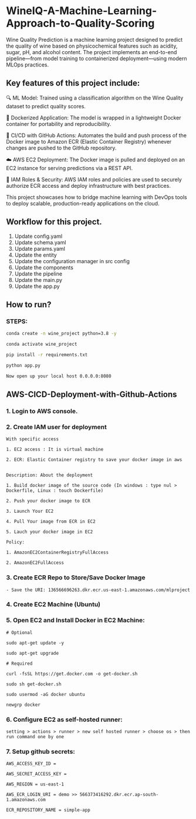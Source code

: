 # WineIQ-A-Machine-Learning-Approach-to-Quality-Scoring
Wine Quality Prediction is a machine learning project designed to predict the quality of wine based on physicochemical features such as acidity, sugar, pH, and alcohol content. The project implements an end-to-end pipeline—from model training to containerized deployment—using modern MLOps practices.

## Key features of this project include:

🔍 ML Model: Trained using a classification algorithm on the Wine Quality dataset to predict quality scores.

🐳 Dockerized Application: The model is wrapped in a lightweight Docker container for portability and reproducibility.

🔁 CI/CD with GitHub Actions: Automates the build and push process of the Docker image to Amazon ECR (Elastic Container Registry) whenever changes are pushed to the GitHub repository.

☁️ AWS EC2 Deployment: The Docker image is pulled and deployed on an EC2 instance for serving predictions via a REST API.

🔐 IAM Roles & Security: AWS IAM roles and policies are used to securely authorize ECR access and deploy infrastructure with best practices.

This project showcases how to bridge machine learning with DevOps tools to deploy scalable, production-ready applications on the cloud.

## Workflow for this project.

1. Update config.yaml
2. Update schema.yaml
3. Update params.yaml
4. Update the entity 
5. Update the configuration manager in src config
6. Update the components
7. Update the pipeline
8. Update the main.py
9. Update the app.py

## How to run?

### STEPS:

```bash
conda create -n wine_project python=3.8 -y 
```

```bash
conda activate wine_project
```

```bash
pip install -r requirements.txt
```

```bash
python app.py
```

```bash
Now open up your local host 0.0.0.0:8080
```

## AWS-CICD-Deployment-with-Github-Actions

### 1. Login to AWS console.

### 2. Create IAM user for deployment

	With specific access

	1. EC2 access : It is virtual machine

	2. ECR: Elastic Container registry to save your docker image in aws


	Description: About the deployment

	1. Build docker image of the source code (In windows : type nul > Dockerfile, Linux : touch Dockerfile)

	2. Push your docker image to ECR

	3. Launch Your EC2 

	4. Pull Your image from ECR in EC2

	5. Lauch your docker image in EC2

	Policy:

	1. AmazonEC2ContainerRegistryFullAccess

	2. AmazonEC2FullAccess

	
### 3. Create ECR Repo to Store/Save Docker Image
    - Save the URI: 136566696263.dkr.ecr.us-east-1.amazonaws.com/mlproject

	
### 4. Create EC2 Machine (Ubuntu) 

### 5. Open EC2 and Install Docker in EC2 Machine:

    # Optional

	sudo apt-get update -y

	sudo apt-get upgrade
	
	# Required

	curl -fsSL https://get.docker.com -o get-docker.sh

	sudo sh get-docker.sh

	sudo usermod -aG docker ubuntu

	newgrp docker
	
### 6. Configure EC2 as self-hosted runner:
    setting > actions > runner > new self hosted runner > choose os > then run command one by one


### 7. Setup github secrets:

    AWS_ACCESS_KEY_ID =

    AWS_SECRET_ACCESS_KEY =

    AWS_REGION = us-east-1

    AWS_ECR_LOGIN_URI = demo >> 566373416292.dkr.ecr.ap-south-1.amazonaws.com

    ECR_REPOSITORY_NAME = simple-app

